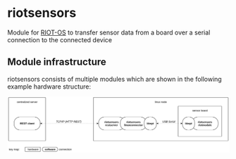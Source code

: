 # riotsensors

Module for [RIOT-OS](https://github.com/RIOT-OS/RIOT) to transfer sensor data from a board over a serial connection to
the connected device

## Module infrastructure

riotsensors consists of multiple modules which are shown in the following example hardware structure:

![riotsensors infrastructure](docs/img/riotsensors_infrastructure.jpg)